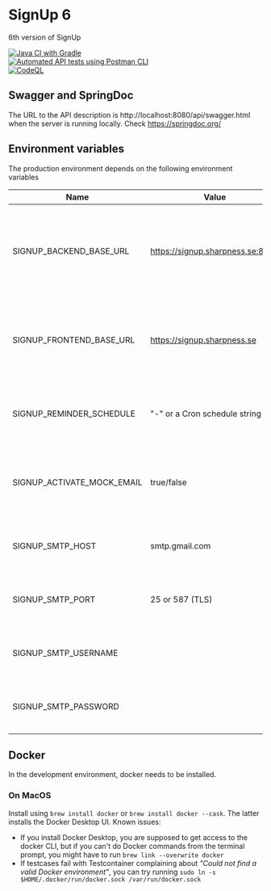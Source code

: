 # SignUp 6
6th version of SignUp

[![Java CI with Gradle](https://github.com/sharpness-se/signup6/actions/workflows/gradle.yml/badge.svg)](https://github.com/sharpness-se/signup6/actions/workflows/gradle.yml)\
[![Automated API tests using Postman CLI](https://github.com/sharpness-se/signup6/actions/workflows/postman.yml/badge.svg)](https://github.com/sharpness-se/signup6/actions/workflows/postman.yml)\
[![CodeQL](https://github.com/sharpness-se/signup6/actions/workflows/codeql-analysis.yml/badge.svg)](https://github.com/sharpness-se/signup6/actions/workflows/codeql-analysis.yml)

## Swagger and SpringDoc
The URL to the API description is http://localhost:8080/api/swagger.html when the server is running locally.
Check https://springdoc.org/

## Environment variables
The production environment depends on the following environment variables

| Name                       | Value                            | Description                                                                    |
|----------------------------|----------------------------------|--------------------------------------------------------------------------------|
| SIGNUP_BACKEND_BASE_URL    | https://signup.sharpness.se:8080 | The URL to where SignUp backend is deployed. Used to generate links in emails. |
| SIGNUP_FRONTEND_BASE_URL   | https://signup.sharpness.se      | The URL to where SignUp frontend is deployed. Used to do redirects to UI.      |
| SIGNUP_REMINDER_SCHEDULE   | "-" or a Cron schedule string    | When and how often the system looks for reminders to send.                     |
| SIGNUP_ACTIVATE_MOCK_EMAIL | true/false                       | If true, mails will not be sent from the server - only logged.                 |
| SIGNUP_SMTP_HOST           | smtp.gmail.com                   | The SMTP host used to send email reminders                                     |
| SIGNUP_SMTP_PORT           | 25 or 587 (TLS)                  | The port that the SMTP server listens to                                       |
| SIGNUP_SMTP_USERNAME       | <username>                       | The username to access the SMTP server                                         |
| SIGNUP_SMTP_PASSWORD       | <password>                       | The password to access the SMTP server                                         |

## Docker
In the development environment, docker needs to be installed.

### On MacOS
Install using `brew install docker` or `brew install docker --cask`. The latter installs the Docker Desktop UI.
Known issues:
* If you install Docker Desktop, you are supposed to get access to the docker CLI, but if you can't do Docker commands from the terminal prompt, you might have to run `brew link --overwrite docker`
* If testcases fail with Testcontainer complaining about _"Could not find a valid Docker environment"_, you can try running `sudo ln -s $HOME/.docker/run/docker.sock /var/run/docker.sock`